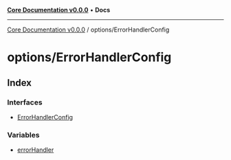 [**Core Documentation v0.0.0**](../../README.md) • **Docs**

***

[Core Documentation v0.0.0](../../modules.md) / options/ErrorHandlerConfig

# options/ErrorHandlerConfig

## Index

### Interfaces

- [ErrorHandlerConfig](interfaces/ErrorHandlerConfig.md)

### Variables

- [errorHandler](variables/errorHandler.md)
